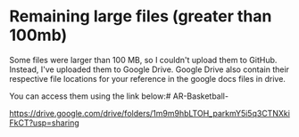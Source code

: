# Remaining large files (greater than 100mb)
Some files were larger than 100 MB, so I couldn't upload them to GitHub. Instead, I've uploaded them to Google Drive. Google Drive also contain their respective file locations for your reference in the google docs files in drive.

You can access them using the link below:# AR-Basketball-

https://drive.google.com/drive/folders/1m9m9hbLTOH_parkmY5i5q3CTNXkiFkCT?usp=sharing

